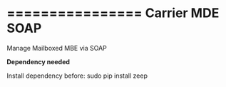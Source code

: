 ================
Carrier MDE SOAP
================

Manage Mailboxed MBE via SOAP

**Dependency needed**

Install dependency before:
sudo pip install zeep

